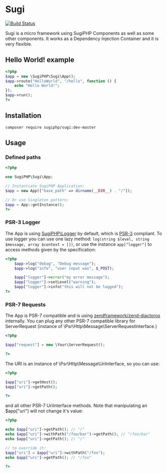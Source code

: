# Sugi

[![Build Status](https://travis-ci.org/SugiPHP/Sugi.svg)](https://travis-ci.org/SugiPHP/Sugi)

Sugi is a micro framework using SugiPHP Components as well as some other components. It works as a Dependency Injection Container and it is very flexible.

## Hello World! example

```php
<?php
$app = new \SugiPHP\Sugi\App();
$app->route("HelloWorld", "/hello", function () {
    echo "Hello World!";
});
$app->run();
?>
```

## Installation

```cli
composer require sugiphp/sugi:dev-master
```

## Usage

### Defined paths

```php
<?php

use SugiPHP\Sugi\App;

// Instantiate SugiPHP Application:
$app = new App(["base_path" => dirname(__DIR__) . "/"]);

// Or use Singleton pattern:
$app = App::getInstance();
?>
```

### PSR-3 Logger

The App is using [SugiPHP\Logger](https://github.com/SugiPHP/Logger/tree/v2.x) by default, which is [PSR-3](https://github.com/php-fig/fig-standards/blob/master/accepted/PSR-3-logger-interface.md) compliant. To use logger you can use one lazy method: `log(string $level, string $message, array $context = [])`, or use the instance `app["logger"]` to access methods given by the specification:

```php
<?php
    $app->log("debug", "Debug message");
    $app->log("info", "user input was", $_POST);

    $app["logger"]->error("my error message");
    $app["logger"]->setLevel("warning");
    $app["logger"]->info("this will not be logged");
?>
```


### PSR-7 Requests

The App is PSR-7 compatible and is using [zendframework/zend-diactoros](https://github.com/zendframework/zend-diactoros) internally. You can plug any other PSR-7 compatible library for ServerRequest (instance of \Psr\Http\Message\ServerRequestInterface.)

```php
<?php

$app["request"] = new \Your\ServerRequest();

?>
```

The URI is an instance of \Psr\Http\Message\UriInterface, so you can use:

```php
<?php

$app["uri"]->getHost();
$app["uri"]->getPath();

?>
```
and all other PSR-7 UriInterface methods. Note that manipulating an $app["uri"] will not change it's value:

```php
<?php

echo $app["uri"]->getPath(); // "/"
echo $app["uri"]->withPath("/foo/bar")->getPath(); // "/foo/bar"
echo $app["uri"]->getPath(); // "/"

// to override it:
$app["uri"] = $app["uri"]->withPath("/foo");
echo $app["uri"]->getPath(); // "/foo"

?>
```
